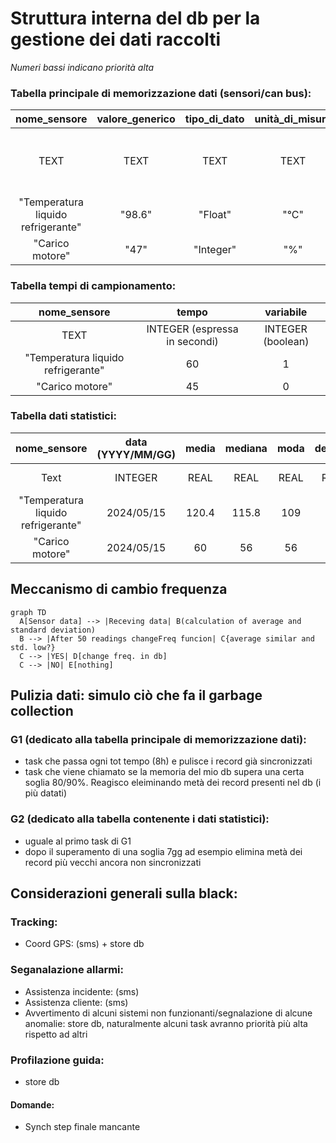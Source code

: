 # Struttura interna del db per la gestione dei dati raccolti 
_Numeri bassi indicano priorità alta_

### Tabella principale di memorizzazione dati (sensori/can bus):
|nome_sensore|valore_generico|tipo_di_dato|unità_di_misura|timestamp|sincronizzato|priorità 
|:---:|:---:|:---:|:---:|:---:| :---:|:---:
|TEXT|TEXT|TEXT|TEXT|INTEGER (numero di secondi trascorsi dall'epoc)|INTEGER (boolean)|INTEGER
|"Temperatura liquido refrigerante"|"98.6"|"Float"|"°C"|1715786497|0|8
|"Carico motore"|"47"|"Integer"|"%"|1715269497|1|3

### Tabella tempi di campionamento:
|nome_sensore|tempo|variabile
|:---:|:---:|:---:
|TEXT|INTEGER (espressa in secondi) |INTEGER (boolean)
|"Temperatura liquido refrigerante"|60|1
|"Carico motore"|45|0

### Tabella dati statistici:
|nome_sensore|data (YYYY/MM/GG)|media|mediana|moda|dev.std.|vMin|vMax|sincornizzato
|:---:|:---:|:---:|:---:|:---:|:---:|:---:|:---:|:--:
|Text|INTEGER|REAL|REAL|REAL|REAL|REAL|REAL|INTEGER (boolean)
|"Temperatura liquido refrigerante"|2024/05/15|120.4|115.8|109|110|45|150|0
|"Carico motore"|2024/05/15|60|56|56|59|0|99|1

## Meccanismo di cambio frequenza
```mermaid
graph TD
  A[Sensor data] --> |Receving data| B(calculation of average and standard deviation)
  B --> |After 50 readings changeFreq funcion| C{average similar and std. low?}
  C --> |YES| D[change freq. in db]
  C --> |NO| E[nothing]
```

## Pulizia dati: simulo ciò che fa il garbage collection

### G1 (dedicato alla tabella principale di memorizzazione dati): 
- task che passa ogni tot tempo (8h) e pulisce i record già sincronizzati
- task che viene chiamato se la memoria del mio db supera una certa soglia 80/90%. Reagisco eleiminando metà dei record presenti nel db (i più datati)
### G2 (dedicato alla tabella contenente i dati statistici):
- uguale al primo task di G1
- dopo il superamento di una soglia 7gg ad esempio elimina metà dei record più vecchi ancora non sincronizzati

## Considerazioni generali sulla black:

### Tracking: 
- Coord GPS: (sms) + store db
### Seganalazione allarmi:
- Assistenza incidente: (sms)
- Assistenza cliente: (sms)
- Avvertimento di alcuni sistemi non funzionanti/segnalazione di alcune anomalie: store db, naturalmente alcuni task avranno priorità più alta rispetto ad altri 
### Profilazione guida:
- store db

#### Domande:
- Synch step finale mancante

